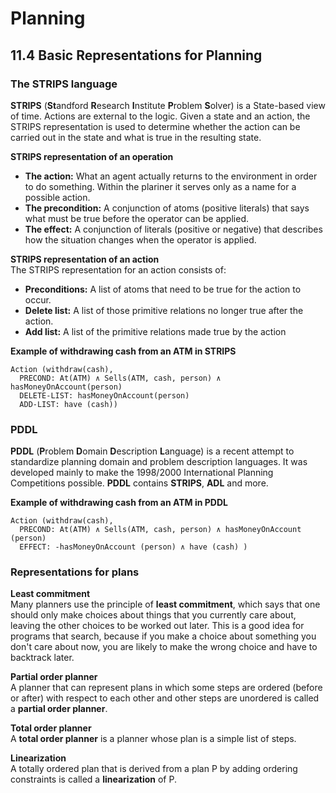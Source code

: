 # Planning

## 11.4 Basic Representations for Planning

### The STRIPS language
**STRIPS** (**St**andford **R**esearch **I**nstitute **P**roblem **S**olver) is a State-based view of time. Actions are external to the logic. Given a state and an action, the STRIPS representation is used to determine whether the action can be carried out in the state and what is true in the resulting state.

**STRIPS representation of an operation**
- **The action:** What an agent actually returns to the environment in order to do something. Within the plariner it serves only as a name for a possible action.
- **The precondition:** A conjunction of atoms (positive literals) that says what must be true before the operator can be applied.
- **The effect:** A conjunction of literals (positive or negative) that describes how the situation changes when the operator is applied.

**STRIPS representation of an action**\
The STRIPS representation for an action consists of:
- **Preconditions:** A list of atoms that need to be true for the action to occur.
- **Delete list:** A list of those primitive relations no longer true after the action.
- **Add list:** A list of the primitive relations made true by the action

**Example of withdrawing cash from an ATM in STRIPS**
```
Action (withdraw(cash),
  PRECOND: At(ATM) ∧ Sells(ATM, cash, person) ∧ hasMoneyOnAccount(person)
  DELETE-LIST: hasMoneyOnAccount(person)
  ADD-LIST: have (cash))
```

### PDDL
**PDDL** (**P**roblem **D**omain **D**escription **L**anguage) is a recent attempt to standardize planning domain and problem description languages. It was developed mainly to make the 1998/2000 International Planning Competitions possible. **PDDL** contains **STRIPS**, **ADL** and more.

**Example of withdrawing cash from an ATM in PDDL**
```
Action (withdraw(cash),
  PRECOND: At(ATM) ∧ Sells(ATM, cash, person) ∧ hasMoneyOnAccount (person)
  EFFECT: -hasMoneyOnAccount (person) ∧ have (cash) )
```

### Representations for plans

**Least commitment**\
Many planners use the principle of **least commitment**, which says that one should only make choices about things that you currently care about, leaving the other choices to be worked out later. This is a good idea for programs that search, because if you make a choice about something you don't care about now, you are likely to make the wrong choice and have to backtrack later.

**Partial order planner**\
A planner that can represent plans in which some steps are ordered (before or after) with respect to each other and other steps are unordered is called a **partial order planner**.

**Total order planner**\
A **total order planner** is a planner whose plan is a simple list of steps.

**Linearization**\
A totally ordered plan that is derived from a plan P by adding ordering constraints is called a
**linearization** of P.